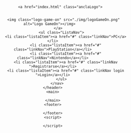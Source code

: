 <!DOCTYPE html>
<html lang="es">

<head>
    <meta charset="UTF-8">
    <meta name="viewport" content="width=device-width, initial-scale=1.0">
    <title>GameOn</title>
    <link
        href="https://fonts.googleapis.com/css2?family=Andika&amp;family=Bangers&amp;family=Chivo+Mono&amp;family=Hanalei+Fill&amp;family=Indie+Flower&amp;family=Lobster&amp;family=Oswald&amp;family=Pathway+Gothic+One&amp;family=Press+Start+2P&amp;family=Prosto+One&amp;family=Share+Tech+Mono&amp;family=Titan+One&amp;family=Work+Sans&amp;family=Archivo+Black&amp;family=Bakbak+One&amp;family=Russo+One&amp;family=Gasoek+One&amp;family=Anek+Gurmukhi&amp;display=swap"
        rel="stylesheet">
       <link rel="stylesheet" href="estilos/styles.css">
    <link rel="shortcut icon" href="./Gameon.png" type="image/x-icon">
</head>

<body>
    <header class="header">
        <nav class="navegacion">
            
            <a href="index.html" class="anclaLogo"> 
                    
            
              <img class="logo-game-on" src="./img/logoGameOn.png" alt="Logo GameOn"></img>   
            </a>   
            <ul class="ListaNav">
                <li class="listaItem"><a href="#" class="linkNav">PC</a></li>
                <li class="listaItem"><a href="#" class="linkNav">PlayStation</a></li>
                <li class="listaItem"><a href="#" class="linkNav">Nintendo</a></li>
                <li class="listaItem"><a href="#" class="linkNav ">Registrarse</a></li>
                <li class="listaItem"><a href="#" class="linkNav login ">Login</a></li>
            </ul>
        </nav>
    </header>
    <main>

    </main>
    <footer>

    </footer>
    <script>

    </script>
</body>

</html>
